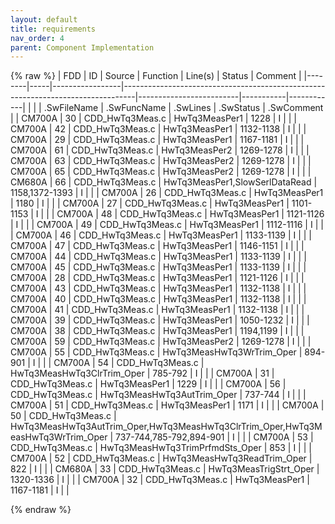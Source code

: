 ```yaml
---
layout: default
title: requirements
nav_order: 4
parent: Component Implementation
---
```

{% raw %}
| FDD    | ID  | Source          | Function                                                                        | Line(s)                 | Status    | Comment    |
|--------|-----|-----------------|---------------------------------------------------------------------------------|-------------------------|-----------|------------|
|        |     | .SwFileName     | .SwFuncName                                                                     | .SwLines                | .SwStatus | .SwComment |
| CM700A | 30  | CDD_HwTq3Meas.c | HwTq3MeasPer1                                                                   | 1228                    | I         |            |
| CM700A | 42  | CDD_HwTq3Meas.c | HwTq3MeasPer1                                                                   | 1132-1138               | I         |            |
| CM700A | 29  | CDD_HwTq3Meas.c | HwTq3MeasPer1                                                                   | 1167-1181               | I         |            |
| CM700A | 61  | CDD_HwTq3Meas.c | HwTq3MeasPer2                                                                   | 1269-1278               | I         |            |
| CM700A | 63  | CDD_HwTq3Meas.c | HwTq3MeasPer2                                                                   | 1269-1278               | I         |            |
| CM700A | 65  | CDD_HwTq3Meas.c | HwTq3MeasPer2                                                                   | 1269-1278               | I         |            |
| CM680A | 66  | CDD_HwTq3Meas.c | HwTq3MeasPer1,SlowSerlDataRead                                                  | 1158,1372-1393          | I         |            |
| CM700A | 26  | CDD_HwTq3Meas.c | HwTq3MeasPer1                                                                   | 1180                    | I         |            |
| CM700A | 27  | CDD_HwTq3Meas.c | HwTq3MeasPer1                                                                   | 1101-1153               | I         |            |
| CM700A | 48  | CDD_HwTq3Meas.c | HwTq3MeasPer1                                                                   | 1121-1126               | I         |            |
| CM700A | 49  | CDD_HwTq3Meas.c | HwTq3MeasPer1                                                                   | 1112-1116               | I         |            |
| CM700A | 46  | CDD_HwTq3Meas.c | HwTq3MeasPer1                                                                   | 1133-1139               | I         |            |
| CM700A | 47  | CDD_HwTq3Meas.c | HwTq3MeasPer1                                                                   | 1146-1151               | I         |            |
| CM700A | 44  | CDD_HwTq3Meas.c | HwTq3MeasPer1                                                                   | 1133-1139               | I         |            |
| CM700A | 45  | CDD_HwTq3Meas.c | HwTq3MeasPer1                                                                   | 1133-1139               | I         |            |
| CM700A | 28  | CDD_HwTq3Meas.c | HwTq3MeasPer1                                                                   | 1121-1126               | I         |            |
| CM700A | 43  | CDD_HwTq3Meas.c | HwTq3MeasPer1                                                                   | 1132-1138               | I         |            |
| CM700A | 40  | CDD_HwTq3Meas.c | HwTq3MeasPer1                                                                   | 1132-1138               | I         |            |
| CM700A | 41  | CDD_HwTq3Meas.c | HwTq3MeasPer1                                                                   | 1132-1138               | I         |            |
| CM700A | 39  | CDD_HwTq3Meas.c | HwTq3MeasPer1                                                                   | 1050-1232               | I         |            |
| CM700A | 38  | CDD_HwTq3Meas.c | HwTq3MeasPer1                                                                   | 1194,1199               | I         |            |
| CM700A | 59  | CDD_HwTq3Meas.c | HwTq3MeasPer2                                                                   | 1269-1278               | I         |            |
| CM700A | 55  | CDD_HwTq3Meas.c | HwTq3MeasHwTq3WrTrim_Oper                                                       | 894-901                 | I         |            |
| CM700A | 54  | CDD_HwTq3Meas.c | HwTq3MeasHwTq3ClrTrim_Oper                                                      | 785-792                 | I         |            |
| CM700A | 31  | CDD_HwTq3Meas.c | HwTq3MeasPer1                                                                   | 1229                    | I         |            |
| CM700A | 56  | CDD_HwTq3Meas.c | HwTq3MeasHwTq3AutTrim_Oper                                                      | 737-744                 | I         |            |
| CM700A | 51  | CDD_HwTq3Meas.c | HwTq3MeasPer1                                                                   | 1171                    | I         |            |
| CM700A | 50  | CDD_HwTq3Meas.c | HwTq3MeasHwTq3AutTrim_Oper,HwTq3MeasHwTq3ClrTrim_Oper,HwTq3MeasHwTq3WrTrim_Oper | 737-744,785-792,894-901 | I         |            |
| CM700A | 53  | CDD_HwTq3Meas.c | HwTq3MeasHwTq3TrimPrfmdSts_Oper                                                 | 853                     | I         |            |
| CM700A | 52  | CDD_HwTq3Meas.c | HwTq3MeasHwTq3ReadTrim_Oper                                                     | 822                     | I         |            |
| CM680A | 33  | CDD_HwTq3Meas.c | HwTq3MeasTrigStrt_Oper                                                          | 1320-1336               | I         |            |
| CM700A | 32  | CDD_HwTq3Meas.c | HwTq3MeasPer1                                                                   | 1167-1181               | I         |            |

{% endraw %}
